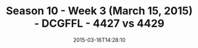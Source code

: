---
title: Season 10 - Week 3 (March 15, 2015) - DCGFFL - 4427 vs 4429
teams_score:
- team: 4427
  score: 34
- team: 4429
  score: 13
mvp: Donald M. (Gold), Michelle T. (Lime)
game-ball: N/A
season: 10
week:
date: '2015-03-16T14:28:10'
pageid: season-10-week-three-4427-vs-4429
---